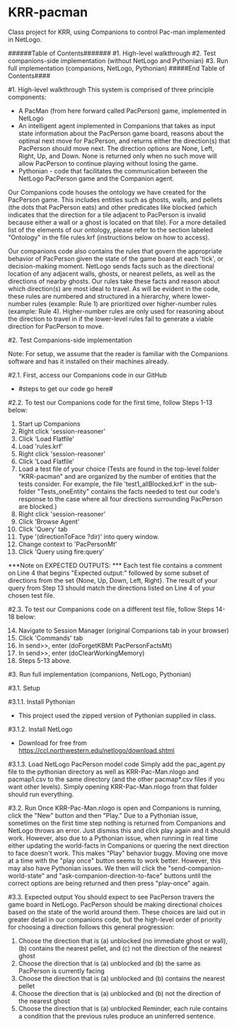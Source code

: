 # KRR-pacman
Class project for KRR, using Companions to control Pac-man implemented in NetLogo.


######Table of Contents#######
#1. High-level walkthrough
#2. Test companions-side implementation (without NetLogo and Pythonian)
#3. Run full implementation (companions, NetLogo, Pythonian)
#####End Table of Contents####



#1. High-level walkthrough
This system is comprised of three principle components:
- A PacMan (from here forward called PacPerson) game, implemented in NetLogo
- An intelligent agent implemented in Companions that takes as input state information about the PacPerson game board, reasons about the optimal next move for PacPerson, and returns either the direction(s) that PacPerson should move next. The direction options are None, Left, Right, Up, and Down. None is returned only when no such move will allow PacPerson to continue playing without losing the game.
- Pythonian - code that facilitates the communication between the NetLogo PacPerson game and the Companion agent.

Our Companions code houses the ontology we have created for the PacPerson game. This includes entities such as ghosts, walls, and pellets (the dots that PacPerson eats) and other predicates like blocked (which indicates that the direction for a tile adjacent to PacPerson is invalid because either a wall or a ghost is located on that tile). For a more detailed list of the elements of our ontology, please refer to the section labeled "Ontology" in the file rules.krf (instructions below on how to access).

Our companions code also contains the rules that govern the appropriate behavior of PacPerson given the state of the game board at each 'tick', or decision-making moment. NetLogo sends facts such as the directional location of any adjacent walls, ghosts, or nearest pellets, as well as the directions of nearby ghosts. Our rules take these facts and reason about which direction(s) are most ideal to travel. As will be evident in the code, these rules are numbered and structured in a hierarchy, where lower-number rules (example: Rule 1) are prioritized over higher-number rules (example: Rule 4). Higher-number rules are only used for reasoning about the direction to travel in if the lower-level rules fail to generate a viable direction for PacPerson to move.


#2. Test Companions-side implementation

Note: For setup, we assume that the reader is familiar with the Companions software and has it installed on their machines already.


#2.1. First, access our Companions code in our GitHub
- #steps to get our code go here#


#2.2. To test our Companions code for the first time, follow Steps 1-13 below:

1. Start up Companions
2. Right click 'session-reasoner'
3. Click 'Load Flatfile'
4. Load 'rules.krf'
5. Right click 'session-reasoner'
6. Click 'Load Flatfile'
7. Load a test file of your choice
(Tests are found in the top-level folder "KRR-pacman" and are organized by the number of entities that the tests consider. For example, the file 'test1_allBlocked.krf' in the sub-folder "Tests_oneEntity" contains the facts needed to test our code's response to the case where all four directions surrounding PacPerson are blocked.)
8. Right click 'session-reasoner'
9. Click 'Browse Agent'
10. Click 'Query' tab
11. Type '(directionToFace ?dir)' into query window.
12. Change context to 'PacPersonMt'
13. Click 'Query using fire:query'

***Note on EXPECTED OUTPUTS: ***
Each test file contains a comment on Line 4 that begins "Expected output:" followed by some subset of directions from the set {None, Up, Down, Left, Right}. The result of your query from Step 13 should match the directions listed on Line 4 of your chosen test file.


#2.3. To test our Companions code on a different test file, follow Steps 14-18 below:

14. Navigate to Session Manager (original Companions tab in your browser)
15. Click 'Commands' tab
16. In send>>, enter (doForgetKBMt PacPersonFactsMt)
17. In send>>, enter (doClearWorkingMemory)
18. Steps 5-13 above.



#3. Run full implementation (companions, NetLogo, Pythonian)

#3.1. Setup

#3.1.1. Install Pythonian
- This project used the zipped version of Pythonian supplied in class.  

#3.1.2. Install NetLogo
- Download for free from https://ccl.northwestern.edu/netlogo/download.shtml


#3.1.3. Load NetLogo PacPerson model code
Simply add the pac_agent.py file to the pythonian directory as well as KRR-Pac-Man.nlogo
and pacmap1.csv to the same directory (and the other pacmap*.csv files if you want other levels).
Simply opening KRR-Pac-Man.nlogo from that folder should run everything.


#3.2. Run
Once KRR-Pac-Man.nlogo is open and Companions is running, click the "New" button and then "Play."
Due to a Pythonian issue, sometimes on the first time step nothing is returned from Companions
and NetLogo throws an error. Just dismiss this and click play again and it should work. However,
also due to a Pythonian issue, when running in real time either updating the world-facts in Companions
or quering the next direction to face doesn't work. This makes "Play" behavior buggy. Moving one move
at a time with the "play once" button seems to work better. However, this may also have Pythonian issues. We then will click the "send-companion-world-state" and "ask-companion-direction-to-face" buttons until the correct options are being returned and then press "play-once" again. 

#3.3. Expected output
You should expect to see PacPerson travers the game board in NetLogo. PacPerson should be making directional choices based on the state of the world around them. These choices are laid out in greater detail in our companions code, but the high-level order of priority for choosing a direction follows this general progression:
1. Choose the direction that is
	(a) unblocked (no immediate ghost or wall),
	(b) contains the nearest pellet, and
	(c) not the direction of the nearest ghost
2. Choose the direction that is
	(a) unblocked and
	(b) the same as PacPerson is currently facing
3. Choose the direction that is
	(a) unblocked and
	(b) contains the nearest pellet
4. Choose the direction that is
	(a) unblocked and
	(b) not the direction of the nearest ghost
5. Choose the direction that is
	(a) unblocked
Reminder, each rule contains a condition that the previous rules produce an uninferred sentence.
